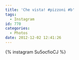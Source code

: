 ```yaml
---
title: 'Che vista! #pizzoni #b'
tags:
  - Instagram
id: 770
categories:
  - Photos
date: 2012-12-02 12:41:26
---
```


{% instagram Su5ocfioCJ %}
